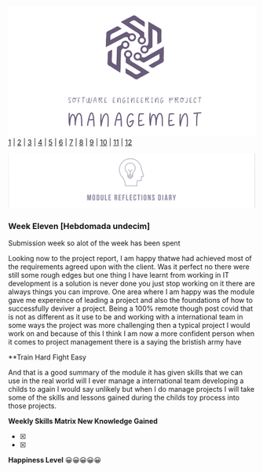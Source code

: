 ![Logo](Images/Logo.png)
[1](/MyPortfolio/SEPM/Unit01.html) | [2](/MyPortfolio/SEPM/Unit02.html) | [3](/MyPortfolio/SEPM/Unit03.html) | [4](/MyPortfolio/SEPM/Unit04.html) | [5](/MyPortfolio/SEPM/Unit05.html) | [6](/MyPortfolio/SEPM/Unit06.html) | [7](/MyPortfolio/SEPM/Unit07.html) | [8](/MyPortfolio/SEPM/Unit08.html) | [9](/MyPortfolio/SEPM/Unit09.html) | [10](/MyPortfolio/SEPM/Unit10.html) | [11](/MyPortfolio/SEPM/Unit11.html) | [12](/MyPortfolio/SEPM/Unit12.html)

![Logo](Images/Diary.png)
### Week Eleven [Hebdomada undecim]

Submission week so alot of the week has been spent 


Looking now to the project report, I am happy thatwe had achieved most of the requirements agreed upon with the client. Was it perfect no there were still some rough edges but one thing I have learnt from working in IT development is a solution is never done you just stop working on it there are always things you can improve. One area where I am happy was the module gave me expereince of leading a project and also the foundations of how to successfully deviver a project. Being a 100% remote though post covid that is not as different as it use to be and working with a international team in some ways the project was more challenging then a typical project I would work on and because of this I think I am now a more confident person when it comes to project management there is a saying the bristish army have

**Train Hard Fight Easy

And that is a good summary of the module it has given skills that we can use in the real world will I ever manage a international team developing a childs to again I would say unlikely but when I do manage projects I will take some of the skills and lessons gained during the childs toy process into those projects.



**Weekly Skills Matrix New Knowledge Gained**



- [x] 
- [x] 

**Happiness Level**
😀😀😀😀😀
